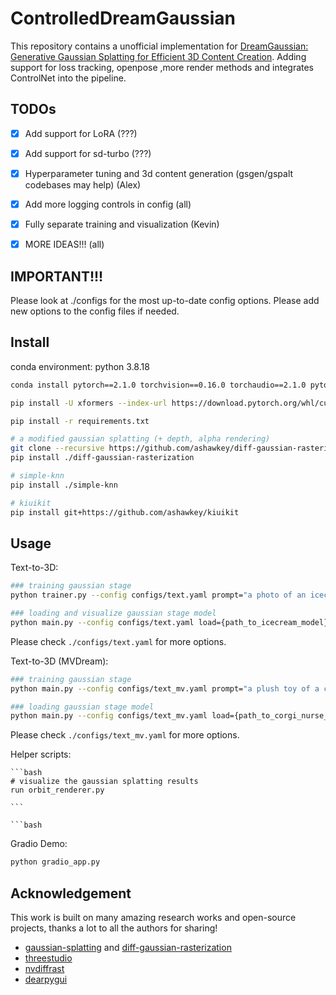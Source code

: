 # ControlledDreamGaussian

This repository contains a unofficial implementation for [DreamGaussian: Generative Gaussian Splatting for Efficient 3D Content Creation](https://arxiv.org/abs/2309.16653). Adding support for loss tracking, openpose ,more render methods and integrates ControlNet into the pipeline.

## TODOs
- [x] Add support for LoRA (???)
- [x] Add support for sd-turbo (???)
- [x] Hyperparameter tuning and 3d content generation (gsgen/gspalt codebases may help) (Alex)
- [x] Add more logging controls in config (all)
- [x] Fully separate training and visualization (Kevin)
- [x] MORE IDEAS!!! (all)


## IMPORTANT!!!
Please look at ./configs for the most up-to-date config options. Please add new options to the config files if needed.

## Install

conda environment:
python 3.8.18
```bash
conda install pytorch==2.1.0 torchvision==0.16.0 torchaudio==2.1.0 pytorch-cuda=11.8 -c pytorch -c nvidia

pip install -U xformers --index-url https://download.pytorch.org/whl/cu118

pip install -r requirements.txt

# a modified gaussian splatting (+ depth, alpha rendering)
git clone --recursive https://github.com/ashawkey/diff-gaussian-rasterization
pip install ./diff-gaussian-rasterization

# simple-knn
pip install ./simple-knn

# kiuikit
pip install git+https://github.com/ashawkey/kiuikit
```

## Usage
Text-to-3D:

```bash
### training gaussian stage
python trainer.py --config configs/text.yaml prompt="a photo of an icecream" save_path=icecream

### loading and visualize gaussian stage model
python main.py --config configs/text.yaml load={path_to_icecream_model}
```

Please check `./configs/text.yaml` for more options.

Text-to-3D (MVDream):

```bash
### training gaussian stage
python main.py --config configs/text_mv.yaml prompt="a plush toy of a corgi nurse" save_path=corgi_nurse

### loading gaussian stage model
python main.py --config configs/text_mv.yaml load={path_to_corgi_nurse_model}
```

Please check `./configs/text_mv.yaml` for more options.

Helper scripts:
    
    ```bash
    # visualize the gaussian splatting results
    run orbit_renderer.py
    
    ```

    ```bash

Gradio Demo:

```bash
python gradio_app.py
```

## Acknowledgement

This work is built on many amazing research works and open-source projects, thanks a lot to all the authors for sharing!

- [gaussian-splatting](https://github.com/graphdeco-inria/gaussian-splatting) and [diff-gaussian-rasterization](https://github.com/graphdeco-inria/diff-gaussian-rasterization)
- [threestudio](https://github.com/threestudio-project/threestudio)
- [nvdiffrast](https://github.com/NVlabs/nvdiffrast)
- [dearpygui](https://github.com/hoffstadt/DearPyGui)

